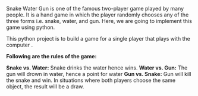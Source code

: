 Snake Water Gun is one of the famous two-player game played by many people.
It is a hand game in which the player randomly chooses any of the three forms i.e. snake, water, and gun. 
Here, we are going to implement this game using python. 

This python project is to build a game for a single player that plays with the computer .

**Following are the rules of the game:**

**Snake vs. Water:** Snake drinks the water hence wins.
**Water vs. Gun:** The gun will drown in water, hence a point for water
**Gun vs. Snake:** Gun will kill the snake and win.
In situations where both players choose the same object, the result will be a draw.
